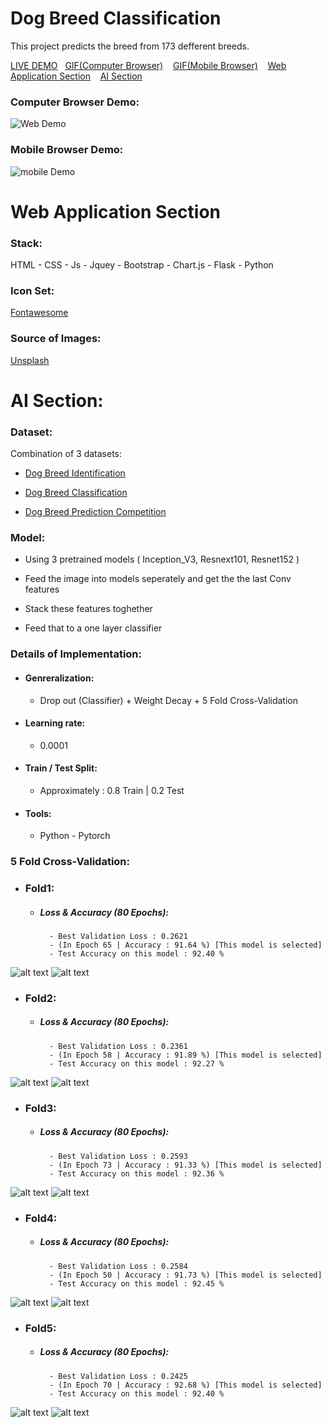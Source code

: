 # Dog Breed Classification

This project predicts  the breed from 173 defferent breeds.


<ins>[LIVE DEMO]()</ins>&nbsp;&nbsp;&nbsp;<ins>[GIF(Computer Browser)](#computer-browser-demo)</ins>&nbsp;&nbsp;&nbsp;
<ins>[GIF(Mobile Browser)](#mobile-browser-demo)</ins>&nbsp;&nbsp;&nbsp;
<ins>[Web Application Section](#web-application-section)</ins>&nbsp;&nbsp;&nbsp;
<ins>[AI Section](#ai-section)</ins>
&nbsp;&nbsp;&nbsp;
### Computer Browser Demo: 
![Web Demo](images/web.gif)

### Mobile Browser Demo:
![mobile Demo](images/mobile.gif)

# Web Application Section 
  
### Stack:

HTML - CSS - Js - Jquey - Bootstrap - Chart.js - Flask - Python 

### Icon Set:
[Fontawesome](https://www.Fontawesome.com)

### Source of Images: 
[Unsplash](https://unsplash.com/)

# AI Section: 

### Dataset:

Combination of 3 datasets:

- [Dog Breed Identification](https://www.kaggle.com/c/dog-breed-identification/data)

- [Dog Breed Classification](https://www.kaggle.com/venktesh/person-images)

- [Dog Breed Prediction Competition](https://www.kaggle.com/malhotra1432/dog-breed-prediction-competition)

### Model:
- Using 3 pretrained models ( Inception_V3, Resnext101, Resnet152 )

- Feed the image into models seperately and get the the last Conv features

- Stack these features toghether

- Feed that to a one layer classifier

### Details of Implementation:
- #### Genreralization: 
   - Drop out (Classifier) + Weight Decay + 5 Fold Cross-Validation
- #### Learning rate: 
   - 0.0001
- #### Train / Test Split: 
   - Approximately : 0.8 Train | 0.2 Test  
- #### Tools: 
   - Python - Pytorch 


### 5 Fold Cross-Validation:

- ### Fold1:
  - ##### Loss & Accuracy (80 Epochs):
          - Best Validation Loss : 0.2621
          - (In Epoch 65 | Accuracy : 91.64 %) [This model is selected]
          - Test Accuracy on this model : 92.40 %

![alt text](images/loss1.png) ![alt text](images/acc1.png)
- ### Fold2:
  - ##### Loss & Accuracy (80 Epochs):
          - Best Validation Loss : 0.2361
          - (In Epoch 58 | Accuracy : 91.89 %) [This model is selected]  
          - Test Accuracy on this model : 92.27 %
![alt text](images/loss2.png) ![alt text](images/acc2.png)
- ### Fold3:
  - ##### Loss & Accuracy (80 Epochs):
          - Best Validation Loss : 0.2593
          - (In Epoch 73 | Accuracy : 91.33 %) [This model is selected]
          - Test Accuracy on this model : 92.36 %
![alt text](images/loss3.png) ![alt text](images/acc3.png)
- ### Fold4:
  - ##### Loss & Accuracy (80 Epochs):
          - Best Validation Loss : 0.2584
          - (In Epoch 50 | Accuracy : 91.73 %) [This model is selected]
          - Test Accuracy on this model : 92.45 %
![alt text](images/loss4.png) ![alt text](images/acc4.png)
- ### Fold5:
  - ##### Loss & Accuracy (80 Epochs):
          - Best Validation Loss : 0.2425
          - (In Epoch 70 | Accuracy : 92.68 %) [This model is selected]
          - Test Accuracy on this model : 92.40 %
![alt text](images/loss5.png) ![alt text](images/acc5.png)



